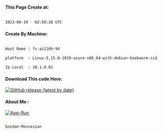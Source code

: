 
   
#### This Page Create at:

```bash

2023-06-19 - 02:50:38 UTC

```

#### Create By Machine:

```bash

Host Name : fv-az1109-94

platform  : Linux-5.15.0-1039-azure-x86_64-with-debian-bookworm-sid

Ip Local  : 10.1.0.81

```
#### Download This code Here:

[![GitHub release (latest by date)](https://img.shields.io/github/v/release/Gosdan-Movsesian/Gosdan?style=for-the-badge&label=Download)](https://github.com/Gosdan-Movsesian/Gosdan/releases) 

</p> 

#### About Me :

[![App-Run](https://github.com/Gosdan-Movsesian/Gosdan/actions/workflows/App-Run.yml/badge.svg)](https://github.com/Gosdan-Movsesian/Gosdan/actions/workflows/App-Run.yml)

```bash

Gosdan-Movsesian

```


